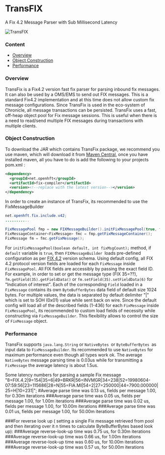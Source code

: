 TransFIX
========
A Fix 4.2 Message Parser with Sub Millisecond Latency

![TransFIX](http://openhft.net/wp-content/uploads/2014/09/TransFix_200px.png)
### Content
* [Overview](https://github.com/OpenHFT/TransFix/wiki#overview)
* [Object Construction](https://github.com/OpenHFT/TransFix/wiki#overview)
* [Performance](https://github.com/OpenHFT/TransFix/wiki#Performance)


### Overview
TransFix is a Fix4.2 version fast fix parser for parsing inbound fix messages. It can also be used by a OMS/EMS to send out FIX messages. This is a standard Fix4.2 implementation and at this time does not allow custom fix message configurations. Since TransFix is used in the eco-system of Chronicle, all message transactions can be persisted. TransFix uses a fast, off-heap object pool for Fix message sessions. This is useful when there is a need to read/send multiple FIX messages during transactions with multiple clients.

### Object Construction
To download the JAR which contains TransFix package, we recommend you use maven, which will download it from [Maven Central](search.maven.org), once you have installed maven, all you have to do is add the following to your projects pom.xml :
```xml
<dependency>
  <groupId>net.openhft</groupId>
  <artifactId>fix-compiler</artifactId>
  <version><!--replace with the latest version--></version>
</dependency>
```
In order to create an instance of TransFix, its recommended to use the FixMessageBuilder

```java
net.openhft.fix.include.v42;
...........

FixMessagePool fmp = new FIXMessageBuilder().initFixMessagePool(true, fixMsgCount);
FixMessageContainer<FixMessage> fmc = fmp.getFixMessageContainer();
FixMessage fm = fmc.getFixMessage();
```
For `initFixMessagePool(boolean default, int fixMsgCount);` method, if `default` variable is `true`, then `FIXMessageBuilder `loads pre-defined configuration as per [FIX 4.2](https://github.com/OpenHFT/TransFIX/blob/master/fix-sandbox/schema/src/main/resources/FIX42.xml) version schema. Using default config, all FIX 4.2 protocol version fields are loaded for each `FixMessage` inside `FixMessagePool`. All FIX fields are accessibly by passing the exact field ID. For example, in order to set or get the message type (FIX 35=??), `fm.getField(35).getFieldData()` or `fm.setField(35).setFieldData(6)` for "Indication of interest". 
Each of the corresponding `Field` loaded in a `FixMessage` contains its own `ByteBufferBytes` data field of default size 1024 bytes. For multiple values, the data is separated by default delimiter "|" which is set to SOH (0x01) value while sent back on wire. 
Since the default config will load all of the described fields (1-436) for each `FixMessage` inside `FixMessagePool`, its recommended to custom load fields of necessity while constructing via `FixMessageBuilder`. This flexibility allows to control the size of `FixMessage` object.


### Performance
TransFix supports `java.lang.String` or `NativeBytes `or `ByteBufferBytes `as input data to `FixMessageBuilder`. Its recommended to use `NativeBytes` for maximum performance even though all types work ok. The average `NativeBytes` message parsing time is 0.03us while for transmitting a `FixMessage` the average latency is about 1.5us.

Some latency numbers for parsing a sample Fix message "8=FIX.4.2|9=154|35=6|49=BRKR|56=INVMGR|34=238|52=19980604-07:59:56|23=115686|28=N|55=FIA.MI|54=2|27=250000|44=7900.000000|25=H|10=231|";
#Average parse time was 0.13 us, fields per message 1.00, for 0.30m iterations
###Average parse time was 0.05 us, fields per message 1.00, for 1.00m iterations
###Average parse time was 0.02 us, fields per message 1.00, for 10.00m iterations
###Average parse time was 0.01 us, fields per message 1.00, for 50.00m iterations

###For reverse look up ( setting a single Fix message retrieved from pool and then iterating over it n times to calculate ByteBufferBytes based look up):
###Average reverse-look-up time was 0.75 us, for 0.30m iterations
###Average reverse-look-up time was 0.66 us, for 1.00m iterations
###Average reverse-look-up time was 0.60 us, for 10.00m iterations
###Average reverse-look-up time was 0.57 us, for 50.00m iterations
